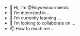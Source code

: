 - 👋 Hi, I’m @Eloysemoormierdc
- 👀 I’m interested in ...
- 🌱 I’m currently learning ...
- 💞️ I’m looking to collaborate on ...
- 📫 How to reach me ...

<!---
Eloysemoormierdc/Eloysemoormierdc is a ✨ special ✨ repository because its `README.md` (this file) appears on your GitHub profile.
You can click the Preview link to take a look at your changes.
--->
